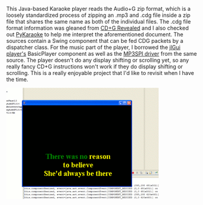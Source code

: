 <p>This Java-based Karaoke player reads the Audio+G zip format, which is a loosely standardized process of zipping an .mp3 and .cdg file inside a zip file that shares the same name as both of the individual files. The .cdg file format information was gleaned from <a href="http://www.jbum.com/cdg_revealed.html">CD+G Revealed</a> and I also checked out <a href="http://www.kibosh.org/pykaraoke/">PyKaraoke</a> to help me interpret the aforementioned document. The sources contain a Swing component that can be fed CDG packets by a dispatcher class. For the music part of the player, I borrowed the <a href="http://www.javazoom.net/jlgui/jlgui.html">jlGui player's</a> BasicPlayer component as well as the <a href="http://www.javazoom.net/mp3spi/mp3spi.html">MP3SPI driver</a> from the same source. The player doesn't do any display shifting or scrolling yet, so any really fancy CD+G instructions won't work if they do display shifting or scrolling. This is a really enjoyable project that I'd like to revisit when I have the time.</p>

![QR code image](https://github.com/martinb3/datepicker_mbs3/raw/master/jkaraoke.gif)        
